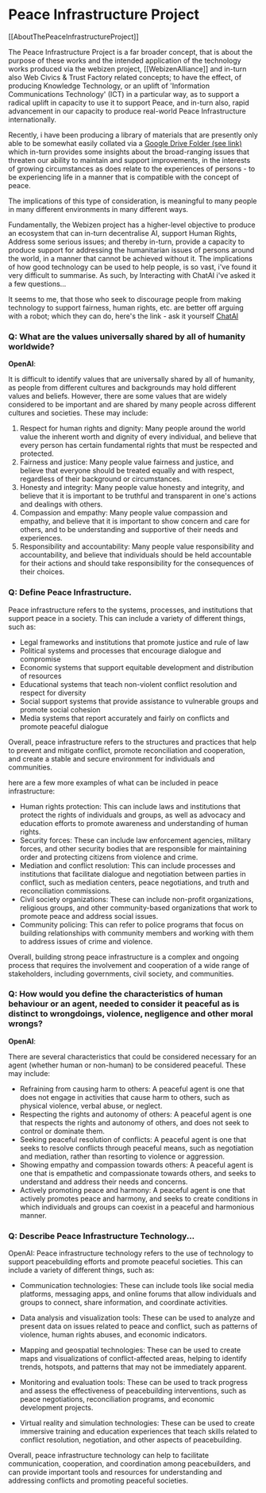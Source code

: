 # Peace Infrastructure Project

[[AboutThePeaceInfrastructureProject]]

The Peace Infrastructure Project is a far broader concept, that is about the purpose of these works and the intended application of the technology works produced via the webizen project, [[WebizenAlliance]] and in-turn also Web Civics & Trust Factory related concepts; to have the effect, of producing Knowledge Technology, or an uplift of 'Information Communications Technology' (ICT) in a particular way, as to support a radical uplift in capacity to use it to support Peace, and in-turn also, rapid advancement in our capacity to produce real-world Peace Infrastructure internationally.  

Recently, i have been producing a library of materials that are presently only able to be somewhat easily collated via a [Google Drive Folder (see link)](https://drive.google.com/drive/folders/1tYFIggw8MIY5fD2u-nbwFRM6wqrhdmQZ) which in-turn provides some insights about the broad-ranging issues that threaten our ability to maintain and support improvements, in the interests of growing circumstances as does relate to the experiences of persons - to be experiencing life in a manner that is compatible with the concept of peace.

The implications of this type of consideration, is meaningful to many people in many different environments in many different ways.  

Fundamentally, the Webizen project has a higher-level objective to produce an ecosystem that can in-turn decentralise AI, support Human Rights, Address some serious issues; and thereby in-turn, provide a capacity to produce support for addressing the humanitarian issues of persons around the world, in a manner that cannot be achieved without it. The implications of how good technology can be used to help people, is so vast, i've found it very difficult to summarise.  As such, by Interacting with ChatAI i've asked it a few questions...

It seems to me, that those who seek to discourage people from making technology to support fairness, human rights, etc.  are better off arguing with a robot; which they can do, here's the link - ask it yourself [ChatAI](https://chat.openai.com/)


### **Q:** What are the values universally shared by all of humanity worldwide?

**OpenAI**:

It is difficult to identify values that are universally shared by all of humanity, as people from different cultures and backgrounds may hold different values and beliefs. However, there are some values that are widely considered to be important and are shared by many people across different cultures and societies. These may include:

1. Respect for human rights and dignity: Many people around the world value the inherent worth and dignity of every individual, and believe that every person has certain fundamental rights that must be respected and protected.
2. Fairness and justice: Many people value fairness and justice, and believe that everyone should be treated equally and with respect, regardless of their background or circumstances.
3. Honesty and integrity: Many people value honesty and integrity, and believe that it is important to be truthful and transparent in one's actions and dealings with others.
4. Compassion and empathy: Many people value compassion and empathy, and believe that it is important to show concern and care for others, and to be understanding and supportive of their needs and experiences.
5. Responsibility and accountability: Many people value responsibility and accountability, and believe that individuals should be held accountable for their actions and should take responsibility for the consequences of their choices.

### Q: Define Peace Infrastructure.

Peace infrastructure refers to the systems, processes, and institutions that support peace in a society. This can include a variety of different things, such as:

-   Legal frameworks and institutions that promote justice and rule of law
-   Political systems and processes that encourage dialogue and compromise
-   Economic systems that support equitable development and distribution of resources
-   Educational systems that teach non-violent conflict resolution and respect for diversity
-   Social support systems that provide assistance to vulnerable groups and promote social cohesion
-   Media systems that report accurately and fairly on conflicts and promote peaceful dialogue

Overall, peace infrastructure refers to the structures and practices that help to prevent and mitigate conflict, promote reconciliation and cooperation, and create a stable and secure environment for individuals and communities.

here are a few more examples of what can be included in peace infrastructure:

-   Human rights protection: This can include laws and institutions that protect the rights of individuals and groups, as well as advocacy and education efforts to promote awareness and understanding of human rights.
-   Security forces: These can include law enforcement agencies, military forces, and other security bodies that are responsible for maintaining order and protecting citizens from violence and crime.
-   Mediation and conflict resolution: This can include processes and institutions that facilitate dialogue and negotiation between parties in conflict, such as mediation centers, peace negotiations, and truth and reconciliation commissions.
-   Civil society organizations: These can include non-profit organizations, religious groups, and other community-based organizations that work to promote peace and address social issues.
-   Community policing: This can refer to police programs that focus on building relationships with community members and working with them to address issues of crime and violence.

Overall, building strong peace infrastructure is a complex and ongoing process that requires the involvement and cooperation of a wide range of stakeholders, including governments, civil society, and communities.


### **Q:** How would you define the characteristics of human behaviour or an agent, needed to consider it peaceful as is distinct to wrongdoings, violence, negligence and other moral wrongs? 

**OpenAI**:

There are several characteristics that could be considered necessary for an agent (whether human or non-human) to be considered peaceful. These may include:

- Refraining from causing harm to others: A peaceful agent is one that does not engage in activities that cause harm to others, such as physical violence, verbal abuse, or neglect.
- Respecting the rights and autonomy of others: A peaceful agent is one that respects the rights and autonomy of others, and does not seek to control or dominate them.
- Seeking peaceful resolution of conflicts: A peaceful agent is one that seeks to resolve conflicts through peaceful means, such as negotiation and mediation, rather than resorting to violence or aggression.
- Showing empathy and compassion towards others: A peaceful agent is one that is empathetic and compassionate towards others, and seeks to understand and address their needs and concerns.
- Actively promoting peace and harmony: A peaceful agent is one that actively promotes peace and harmony, and seeks to create conditions in which individuals and groups can coexist in a peaceful and harmonious manner.

### Q: Describe Peace Infrastructure Technology... 

OpenAI: 
Peace infrastructure technology refers to the use of technology to support peacebuilding efforts and promote peaceful societies. This can include a variety of different things, such as:

-   Communication technologies: These can include tools like social media platforms, messaging apps, and online forums that allow individuals and groups to connect, share information, and coordinate activities.
    
-   Data analysis and visualization tools: These can be used to analyze and present data on issues related to peace and conflict, such as patterns of violence, human rights abuses, and economic indicators.
    
-   Mapping and geospatial technologies: These can be used to create maps and visualizations of conflict-affected areas, helping to identify trends, hotspots, and patterns that may not be immediately apparent.
    
-   Monitoring and evaluation tools: These can be used to track progress and assess the effectiveness of peacebuilding interventions, such as peace negotiations, reconciliation programs, and economic development projects.
    
-   Virtual reality and simulation technologies: These can be used to create immersive training and education experiences that teach skills related to conflict resolution, negotiation, and other aspects of peacebuilding.
    

Overall, peace infrastructure technology can help to facilitate communication, cooperation, and coordination among peacebuilders, and can provide important tools and resources for understanding and addressing conflicts and promoting peaceful societies.




